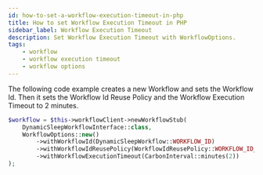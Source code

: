 ```yaml
---
id: how-to-set-a-workflow-execution-timeout-in-php
title: How to set Workflow Execution Timeout in PHP
sidebar_label: Workflow Execution Timeout
description: Set Workflow Execution Timeout with WorkflowOptions.
tags:
    - workflow
    - workflow execution timeout
    - workflow options
---
```


The following code example creates a new Workflow and sets the Workflow Id.
Then it sets the Workflow Id Reuse Policy and the Workflow Execution Timeout to 2 minutes.

```php
$workflow = $this->workflowClient->newWorkflowStub(
    DynamicSleepWorkflowInterface::class,
    WorkflowOptions::new()
        ->withWorkflowId(DynamicSleepWorkflow::WORKFLOW_ID)
        ->withWorkflowIdReusePolicy(WorkflowIdReusePolicy::WORKFLOW_ID_REUSE_POLICY_ALLOW_DUPLICATE)
        ->withWorkflowExecutionTimeout(CarbonInterval::minutes(2))
);
```
